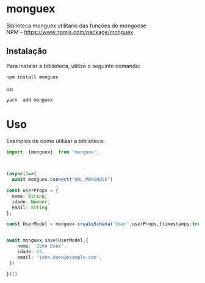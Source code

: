 # monguex

Biblioteca monguex utilitário das funções do mongoose<br>
NPM - https://www.npmjs.com/package/monguex
## Instalação

Para instalar a biblioteca, utilize o seguinte comando:

```bash
npm install monguex
```
ou

```bash
yarn  add monguex
```
<h1>Uso</h1>
<p>Exemplos de como utilizar a biblioteca:</p>

```typescript
import  {monguex}  from 'monguex';



(async()=>{
  await monguex.connect("URL_MONGOOSE")

const userProps = {
  nome: String,
  idade: Number,
  email: String
};

const UserModel = monguex.createSchema('User',userProps,{timestamps:true})


await monguex.save(UserModel,{
    nome: 'John Doex',
    idade: 25,
    email: 'john.doex@example.com',
 })

})()

```


